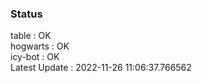 ### Status


table : OK  
hogwarts : OK  
icy-bot : OK  
Latest Update : 2022-11-26 11:06:37.766562
